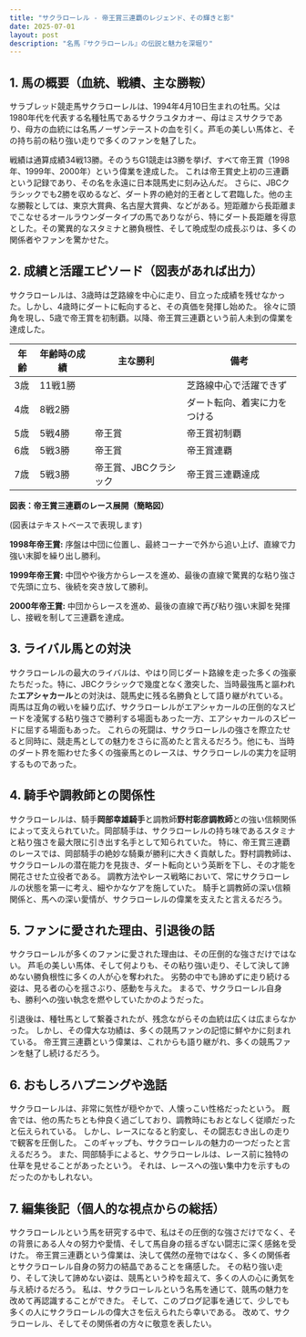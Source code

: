 ```yaml
---
title: "サクラローレル - 帝王賞三連覇のレジェンド、その輝きと影"
date: 2025-07-01
layout: post
description: "名馬『サクラローレル』の伝説と魅力を深堀り"
---
```


## 1. 馬の概要（血統、戦績、主な勝鞍）

サラブレッド競走馬サクラローレルは、1994年4月10日生まれの牡馬。父は1980年代を代表する名種牡馬であるサクラユタカオー、母はミスサクラであり、母方の血統には名馬ノーザンテーストの血を引く。芦毛の美しい馬体と、その持ち前の粘り強い走りで多くのファンを魅了した。  

戦績は通算成績34戦13勝。そのうちG1競走は3勝を挙げ、すべて帝王賞（1998年、1999年、2000年）という偉業を達成した。  これは帝王賞史上初の三連覇という記録であり、その名を永遠に日本競馬史に刻み込んだ。  さらに、JBCクラシックでも2勝を収めるなど、ダート界の絶対的王者として君臨した。他の主な勝鞍としては、東京大賞典、名古屋大賞典、などがある。短距離から長距離までこなせるオールラウンダータイプの馬でありながら、特にダート長距離を得意とした。その驚異的なスタミナと勝負根性、そして晩成型の成長ぶりは、多くの関係者やファンを驚かせた。


## 2. 成績と活躍エピソード（図表があれば出力）

サクラローレルは、3歳時は芝路線を中心に走り、目立った成績を残せなかった。しかし、4歳時にダートに転向すると、その真価を発揮し始めた。  徐々に頭角を現し、5歳で帝王賞を初制覇。以降、帝王賞三連覇という前人未到の偉業を達成した。

| 年齢 | 年齢時の成績 | 主な勝利 | 備考 |
|---|---|---|---|
| 3歳 | 11戦1勝 |  | 芝路線中心で活躍できず |
| 4歳 | 8戦2勝 |  | ダート転向、着実に力をつける |
| 5歳 | 5戦4勝 | 帝王賞 | 帝王賞初制覇 |
| 6歳 | 5戦3勝 | 帝王賞 | 帝王賞連覇 |
| 7歳 | 5戦3勝 | 帝王賞、JBCクラシック | 帝王賞三連覇達成 |


**図表：帝王賞三連覇のレース展開（簡略図）**

(図表はテキストベースで表現します)

**1998年帝王賞:**  序盤は中団に位置し、最終コーナーで外から追い上げ、直線で力強い末脚を繰り出し勝利。

**1999年帝王賞:**  中団やや後方からレースを進め、最後の直線で驚異的な粘り強さで先頭に立ち、後続を突き放して勝利。

**2000年帝王賞:**  中団からレースを進め、最後の直線で再び粘り強い末脚を発揮し、接戦を制して三連覇を達成。


## 3. ライバル馬との対決

サクラローレルの最大のライバルは、やはり同じダート路線を走った多くの強豪たちだった。特に、JBCクラシックで幾度となく激突した、当時最強馬と謳われた**エアシャカール**との対決は、競馬史に残る名勝負として語り継がれている。  両馬は互角の戦いを繰り広げ、サクラローレルがエアシャカールの圧倒的なスピードを凌駕する粘り強さで勝利する場面もあった一方、エアシャカールのスピードに屈する場面もあった。  これらの死闘は、サクラローレルの強さを際立たせると同時に、競走馬としての魅力をさらに高めたと言えるだろう。他にも、当時のダート界を賑わせた多くの強豪馬とのレースは、サクラローレルの実力を証明するものであった。


## 4. 騎手や調教師との関係性

サクラローレルは、騎手**岡部幸雄騎手**と調教師**野村彰彦調教師**との強い信頼関係によって支えられていた。岡部騎手は、サクラローレルの持ち味であるスタミナと粘り強さを最大限に引き出す名手として知られていた。  特に、帝王賞三連覇のレースでは、岡部騎手の絶妙な騎乗が勝利に大きく貢献した。野村調教師は、サクラローレルの潜在能力を見抜き、ダート転向という英断を下し、その才能を開花させた立役者である。  調教方法やレース戦略において、常にサクラローレルの状態を第一に考え、細やかなケアを施していた。  騎手と調教師の深い信頼関係と、馬への深い愛情が、サクラローレルの偉業を支えたと言えるだろう。


## 5. ファンに愛された理由、引退後の話

サクラローレルが多くのファンに愛された理由は、その圧倒的な強さだけではない。  芦毛の美しい馬体、そして何よりも、その粘り強い走り、そして決して諦めない勝負根性に多くの人が心を奪われた。  劣勢の中でも諦めずに走り続ける姿は、見る者の心を揺さぶり、感動を与えた。  まるで、サクラローレル自身も、勝利への強い執念を燃やしていたかのようだった。

引退後は、種牡馬として繋養されたが、残念ながらその血統は広くは広まらなかった。  しかし、その偉大な功績は、多くの競馬ファンの記憶に鮮やかに刻まれている。  帝王賞三連覇という偉業は、これからも語り継がれ、多くの競馬ファンを魅了し続けるだろう。


## 6. おもしろハプニングや逸話

サクラローレルは、非常に気性が穏やかで、人懐っこい性格だったという。  厩舎では、他の馬たちとも仲良く過ごしており、調教時にもおとなしく従順だったと伝えられている。  しかし、レースになると豹変し、その闘志むき出しの走りで観客を圧倒した。  このギャップも、サクラローレルの魅力の一つだったと言えるだろう。  また、岡部騎手によると、サクラローレルは、レース前に独特の仕草を見せることがあったという。  それは、レースへの強い集中力を示すものだったのかもしれない。


## 7. 編集後記（個人的な視点からの総括）

サクラローレルという馬を研究する中で、私はその圧倒的な強さだけでなく、その背景にある人々の努力や愛情、そして馬自身の揺るぎない闘志に深く感銘を受けた。  帝王賞三連覇という偉業は、決して偶然の産物ではなく、多くの関係者とサクラローレル自身の努力の結晶であることを痛感した。  その粘り強い走り、そして決して諦めない姿は、競馬という枠を超えて、多くの人の心に勇気を与え続けるだろう。  私は、サクラローレルという名馬を通じて、競馬の魅力を改めて再認識することができた。  そして、このブログ記事を通じて、少しでも多くの人にサクラローレルの偉大さを伝えられたら幸いである。  改めて、サクラローレル、そしてその関係者の方々に敬意を表したい。

